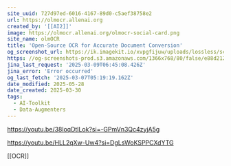 ```yaml
---
site_uuid: 727d97ed-6016-4167-89d0-c5aef38758e2
url: https://olmocr.allenai.org
created_by: '[[AI2]]'
image: https://olmocr.allenai.org/olmocr-social-card.png
site_name: olmOCR
title: 'Open-Source OCR for Accurate Document Conversion'
og_screenshot_url: https://ik.imagekit.io/xvpgfijuw/uploads/lossless/screenshots/20250528_olmOCR_og_screenshot.jpeg
https: //og-screenshots-prod.s3.amazonaws.com/1366x768/80/false/e88d212fe5067a4b590e35b2610b5026e8c8001f8c31b544e4644e735bd1126b.jpeg
jina_last_request: '2025-03-09T06:45:08.426Z'
jina_error: 'Error occurred'
og_last_fetch: '2025-03-07T05:19:19.162Z'
date_modified: 2025-05-28
date_created: 2025-03-30
tags:
  - AI-Toolkit
  - Data-Augmenters
---
```


https://youtu.be/38loqDtlLok?si=-GPmVn3Qc4zyjA5g

https://youtu.be/HLL2qXw-Uw4?si=DgLsWoKSPPCXdYTG

[[OCR]]

